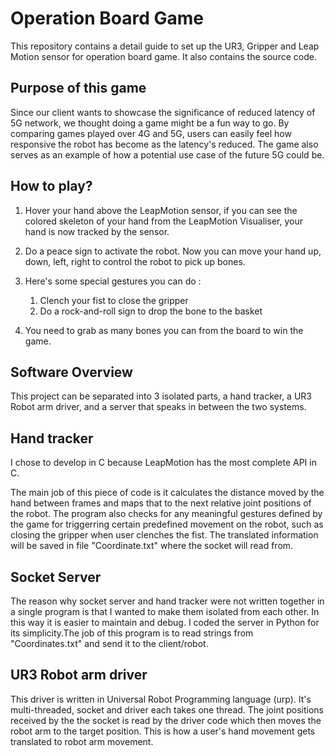 # Operation Board Game

This repository contains a detail guide to set up the UR3, Gripper and Leap Motion sensor for operation board game. It also contains the source code.


## Purpose of this game
Since our client wants to showcase the significance of reduced latency of 5G network, we thought doing a game might be a fun way to go. By comparing games played over 4G and 5G, users can easily feel how responsive the robot has become as the latency's reduced. The game also serves as an example of how a potential use case of the future 5G could be. 


## How to play?

1. Hover your hand above the LeapMotion sensor, if you can see the colored skeleton of your hand from the LeapMotion Visualiser, your hand is now tracked by the sensor. 

2. Do a peace sign to activate the robot. Now you can move your hand up, down, left, right to control the robot to pick up bones.

3. Here's some special gestures you can do : 
	1. Clench your fist to close the gripper
	2. Do a rock-and-roll sign to drop the bone to the basket

4. You need to grab as many bones you can from the board to win the game.



## Software Overview

This project can be separated into 3 isolated parts, a hand tracker, a UR3 Robot arm driver, and a server that speaks in between the two systems. 



## Hand tracker

I chose to develop in C because LeapMotion has the most complete API in C.

The main job of this piece of code is it calculates the distance moved by the hand between frames and maps that to the next relative joint positions of the robot. The program also checks for any meaningful gestures defined by the game for triggerring certain predefined movement on the robot, such as closing the gripper when user clenches the fist. The translated information will be saved in file "Coordinate.txt" where the socket will read from.


## Socket Server

The reason why socket server and hand tracker were not written together in a single program is that I wanted to make them isolated from each other. In this way it is easier to maintain and debug. I coded the server in Python for its simplicity.The job of this program is to read strings from "Coordinates.txt" and send it to the client/robot. 


## UR3 Robot arm driver

This driver is written in Universal Robot Programming language (urp). It's multi-threaded, socket and driver each takes one thread. The joint positions received by the the socket is read by the driver code which then moves the robot arm to the target position. This is how a user's hand movement gets translated to robot arm movement. 